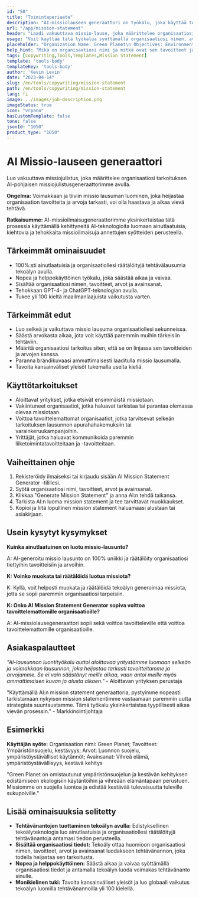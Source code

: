 ```yaml
---
id: "50"
title: "Toimintaperiaate"
description: "AI-missiolauseen generaattori on työkalu, joka käyttää tekoälyä luodakseen lyhyitä ja vaikuttavia missiolauseita organisaatiosi tai yrityksesi tarpeisiin. Antamalla muutamia avainsanoja ja tavoitteita, generaattori tuottaa automaattisesti missiolauseen, joka on linjassa organisaatiosi tavoitteiden ja arvojen kanssa."
url: "/app/mission-statement"
header: "Laadi vakuuttava missio-lause, joka määrittelee organisaatiosi tarkoituksen."
usage: "Voit käyttää tätä työkalua syöttämällä organisaatiosi nimen, avainsanat, tavoitteet ja arvot. Tämä tekoälymalli generoi selkeän, uniikin ja kiinnostavan mission statementin syöttösi perusteella."
placeholder: "Organization Name: Green Planet\n Objectives: Environmental conservation, sustainability \nValues: Protecting nature, eco-friendly practices\nKeywords: Green living, eco-friendly, sustainability"
help_hint: "Mikä on organisaatiosi nimi ja mitkä ovat sen tavoitteet ja arvot? Anna muutamia avainsanoja organisaatiosi tavoitteisiin liittyen, niin alustamme luo sinulle missio-lausunnon syöttämäsi tiedon perusteella."
tags: [Copywriting,Tools,Templates,Mission Statement]
template: 'tools-body'
templateKey: 'tools-body'
author: 'Kevin Levin'
date: "2023-04-14"
slug: /en/tools/copywriting/mission-statement
path: /en/tools/copywriting/mission-statement
lang: fi
image: ../images/job-description.png
imageStatus: true
icon: "vrpano"
hasCustomTemplate: false
tone: false
jsonId: "1050"
product_type: "1050"
---
```

# AI Missio-lauseen generaattori

Luo vakuuttava missiojulistus, joka määrittelee organisaatiosi tarkoituksen AI-pohjaisen missiojulistusgeneraattorimme avulla.

**Ongelma:** Voimakkaan ja tiiviin missio lausuman luominen, joka heijastaa organisaation tavoitteita ja arvoja tarkasti, voi olla haastava ja aikaa vievä tehtävä.

**Ratkaisumme:** AI-missioilmaisugeneraattorimme yksinkertaistaa tätä prosessia käyttämällä kehittyneitä AI-teknologioita luomaan ainutlaatuisia, kiehtovia ja tehokkaita missioilmaisuja annettujen syötteiden perusteella.

## Tärkeimmät ominaisuudet

- 100%:sti ainutlaatuisia ja organisaatiollesi räätälöityjä tehtävälausumia tekoälyn avulla.
- Nopea ja helppokäyttöinen työkalu, joka säästää aikaa ja vaivaa.
- Sisältää organisaatiosi nimen, tavoitteet, arvot ja avainsanat.
- Tehokkaan GPT-4- ja ChatGPT-teknologian avulla.
- Tukee yli 100 kieltä maailmanlaajuista vaikutusta varten.

## Tärkeimmät edut

- Luo selkeä ja vaikuttava missio lausuma organisaatiollesi sekunneissa.
- Säästä arvokasta aikaa, jota voit käyttää paremmin muihin tärkeisiin tehtäviin.
- Määritä organisaatiosi tarkoitus siten, että se on linjassa sen tavoitteiden ja arvojen kanssa.
- Paranna brändikuvaasi ammattimaisesti laaditulla missio lausumalla.
- Tavoita kansainväliset yleisöt tukemalla useita kieliä.

## Käyttötarkoitukset

- Aloittavat yritykset, jotka etsivät ensimmäistä missiotaan.
- Vakiintuneet organisaatiot, jotka haluavat tarkistaa tai parantaa olemassa olevaa missiotaan.
- Voittoa tavoittelemattomat organisaatiot, jotka tarvitsevat selkeän tarkoituksen lausunnon apurahahakemuksiin tai varainkeruukampanjoihin.
- Yrittäjät, jotka haluavat kommunikoida paremmin liiketoimintatavoitteitaan ja -tavoitteitaan.

## Vaiheittainen ohje

1. Rekisteröidy ilmaiseksi tai kirjaudu sisään AI Mission Statement Generator -tilillesi.
2. Syötä organisaatiosi nimi, tavoitteet, arvot ja avainsanat.
3. Klikkaa "Generate Mission Statement" ja anna AI:n tehdä taikansa.
4. Tarkista AI:n luoma mission statement ja tee tarvittavat muokkaukset.
5. Kopioi ja liitä lopullinen mission statement haluamaasi alustaan tai asiakirjaan.

## Usein kysytyt kysymykset

**Kuinka ainutlaatuinen on luotu missio-lausunto?**

A: AI-generoitu missio lausunto on 100% uniikki ja räätälöity organisaatiosi tiettyihin tavoitteisiin ja arvoihin.

**K: Voinko muokata tai räätälöidä luotua missiota?**

K: Kyllä, voit helposti muokata ja räätälöidä tekoälyn generoimaa missiota, jotta se sopii paremmin organisaatiosi tarpeisiin.

**K: Onko AI Mission Statement Generator sopiva voittoa tavoittelemattomille organisaatioille?**

A: AI-missiolausegeneraattori sopii sekä voittoa tavoitteleville että voittoa tavoittelemattomille organisaatioille.

## Asiakaspalautteet

_"AI-lausunnon luontityökalu auttoi aloittavaa yritystämme luomaan selkeän ja voimakkaan lausunnon, joka heijastaa tarkasti tavoitteitamme ja arvojamme. Se ei vain säästänyt meille aikaa, vaan antoi meille myös ammattimaisen kuvan jo alusta alkaen."_ - Aloittavan yrityksen perustaja

"Käyttämällä AI:n mission statement generaattoria, pystyimme nopeasti tarkistamaan nykyisen mission statementimme vastaamaan paremmin uutta strategista suuntaustamme. Tämä työkalu yksinkertaistaa tyypillisesti aikaa vievän prosessin." - Markkinointijohtaja

## Esimerkki

**Käyttäjän syöte:** Organisaation nimi: Green Planet; Tavoitteet: Ympäristönsuojelu, kestävyys; Arvot: Luonnon suojelu, ympäristöystävälliset käytännöt; Avainsanat: Vihreä elämä, ympäristöystävällisyys, kestävä kehitys

"Green Planet on omistautunut ympäristönsuojelun ja kestävän kehityksen edistämiseen ekologisiin käytäntöihin ja vihreään elämäntapaan perustuen. Missiomme on suojella luontoa ja edistää kestävää tulevaisuutta tuleville sukupolville."

## Lisää ominaisuuksia selitetty

- **Tehtävänantojen tuottaminen tekoälyn avulla:** Edistyksellinen tekoälyteknologia luo ainutlaatuisia ja organisaatiollesi räätälöityjä tehtävänantoja antamasi tiedon perusteella.
- **Sisältää organisaatiosi tiedot:** Tekoäly ottaa huomioon organisaatiosi nimen, tavoitteet, arvot ja avainsanat luodakseen tehtävänannon, joka todella heijastaa sen tarkoitusta.
- **Nopea ja helppokäyttöinen:** Säästä aikaa ja vaivaa syöttämällä organisaatiosi tiedot ja antamalla tekoälyn luoda voimakas tehtävänanto sinulle.
- **Monikielinen tuki:** Tavoita kansainväliset yleisöt ja luo globaali vaikutus tekoälyn luomilla tehtävänannoilla yli 100 kielellä.
